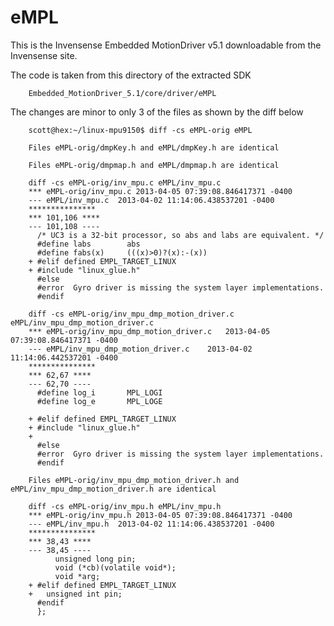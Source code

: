 # eMPL

This is the Invensense Embedded MotionDriver v5.1 downloadable from the
Invensense site.


The code is taken from this directory of the extracted SDK

        Embedded_MotionDriver_5.1/core/driver/eMPL


The changes are minor to only 3 of the files as shown by the diff below

        scott@hex:~/linux-mpu9150$ diff -cs eMPL-orig eMPL

        Files eMPL-orig/dmpKey.h and eMPL/dmpKey.h are identical

        Files eMPL-orig/dmpmap.h and eMPL/dmpmap.h are identical

        diff -cs eMPL-orig/inv_mpu.c eMPL/inv_mpu.c
        *** eMPL-orig/inv_mpu.c	2013-04-05 07:39:08.846417371 -0400
        --- eMPL/inv_mpu.c	2013-04-02 11:14:06.438537201 -0400
        ***************
        *** 101,106 ****
        --- 101,108 ----
          /* UC3 is a 32-bit processor, so abs and labs are equivalent. */
          #define labs        abs
          #define fabs(x)     (((x)>0)?(x):-(x))
        + #elif defined EMPL_TARGET_LINUX
        + #include "linux_glue.h"
          #else
          #error  Gyro driver is missing the system layer implementations.
          #endif

        diff -cs eMPL-orig/inv_mpu_dmp_motion_driver.c eMPL/inv_mpu_dmp_motion_driver.c
        *** eMPL-orig/inv_mpu_dmp_motion_driver.c	2013-04-05 07:39:08.846417371 -0400
        --- eMPL/inv_mpu_dmp_motion_driver.c	2013-04-02 11:14:06.442537201 -0400
        ***************
        *** 62,67 ****
        --- 62,70 ----
          #define log_i       MPL_LOGI
          #define log_e       MPL_LOGE
          
        + #elif defined EMPL_TARGET_LINUX
        + #include "linux_glue.h"
        + 
          #else
          #error  Gyro driver is missing the system layer implementations.
          #endif

        Files eMPL-orig/inv_mpu_dmp_motion_driver.h and eMPL/inv_mpu_dmp_motion_driver.h are identical

        diff -cs eMPL-orig/inv_mpu.h eMPL/inv_mpu.h
        *** eMPL-orig/inv_mpu.h	2013-04-05 07:39:08.846417371 -0400
        --- eMPL/inv_mpu.h	2013-04-02 11:14:06.438537201 -0400
        ***************
        *** 38,43 ****
        --- 38,45 ----
              unsigned long pin;
              void (*cb)(volatile void*);
              void *arg;
        + #elif defined EMPL_TARGET_LINUX
        + 	unsigned int pin;
          #endif
          };

